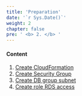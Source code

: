 ```yaml
---
title: 'Preparation'
date: '`r Sys.Date()`'
weight: 2
chapter: false
pre: ' <b> 2. </b> '
---
```


#### Content

1. [Create CloudFormation](2.1-cloudformation/)
2. [Create Security Group](2.2-security-group/)
3. [Create DB group subnet](2.3-role-rds-access/)
4. [Create role RDS access](2.4-db-group-subnet/)
